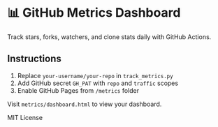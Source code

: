 # 📊 GitHub Metrics Dashboard

Track stars, forks, watchers, and clone stats daily with GitHub Actions.

## Instructions

1. Replace `your-username/your-repo` in `track_metrics.py`
2. Add GitHub secret `GH_PAT` with `repo` and `traffic` scopes
3. Enable GitHub Pages from `/metrics` folder

Visit `metrics/dashboard.html` to view your dashboard.

MIT License